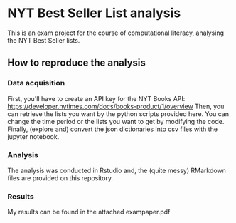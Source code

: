 # NYT Best Seller List analysis

This is an exam project for the course of computational literacy, analysing the NYT Best Seller lists. 

## How to reproduce the analysis

### Data acquisition
First, you'll have to create an API key for the NYT Books API: https://developer.nytimes.com/docs/books-product/1/overview
Then, you can retrieve the lists you want by the python scripts provided here. You can change the time period or the lists you want to get by modifying the code.
Finally, (explore and) convert the json dictionaries into csv files with the jupyter notebook.

### Analysis
The analysis was conducted in Rstudio and, the (quite messy) RMarkdown files are provided on this repository.

### Results
My results can be found in the attached exampaper.pdf